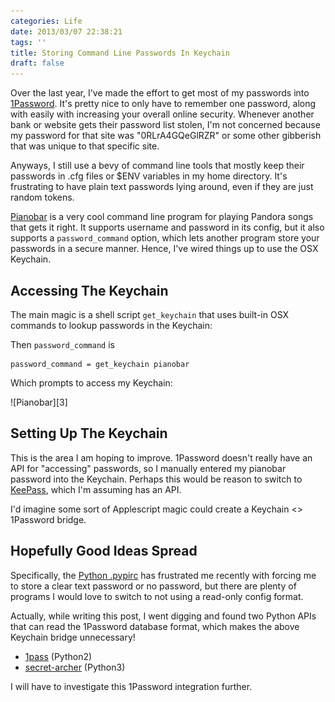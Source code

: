 ```yaml
---
categories: Life
date: 2013/03/07 22:38:21
tags: ''
title: Storing Command Line Passwords In Keychain
draft: false
---
```


Over the last year, I've made the effort to get most of my passwords into
[1Password][1]. It's pretty nice to only have to remember one password, along
with easily with increasing your overall online security. Whenever another bank
or website gets their password list stolen, I'm not concerned because my
password for that site was "0RLrA4GQeGlRZR" or some other gibberish that was
unique to that specific site.

Anyways, I still use a bevy of command line tools that mostly keep their
passwords in .cfg files or $ENV variables in my home directory. It's frustrating
to have plain text passwords lying around, even if they are just random tokens.

[Pianobar][2] is a very cool command line program for playing Pandora songs that
gets it right. It supports username and password in its config, but it also
supports a `password_command` option, which lets another program store your
passwords in a secure manner. Hence, I've wired things up to use the OSX
Keychain.

## Accessing The Keychain

The main magic is a shell script `get_keychain` that uses built-in OSX commands
to lookup passwords in the Keychain:

<script src="https://gist.github.com/askedrelic/5114346.js"></script>

Then `password_command` is

    password_command = get_keychain pianobar

Which prompts to access my Keychain:

<span class="aligncenter">
![Pianobar][3]
</span>

## Setting Up The Keychain

This is the area I am hoping to improve. 1Password doesn't really have an API
for "accessing" passwords, so I manually entered my pianobar password into the
Keychain. Perhaps this would be reason to switch to [KeePass][4], which I'm
assuming has an API.

I'd imagine some sort of Applescript magic could create a Keychain <> 1Password
bridge.

## Hopefully Good Ideas Spread

Specifically, the [Python .pypirc][5] has frustrated me recently with forcing me
to store a clear text password or no password, but there are plenty of programs
I would love to switch to not using a read-only config format.

Actually, while writing this post, I went digging and found two Python APIs that
can read the 1Password database format, which makes the above Keychain bridge
unnecessary!

* [1pass][6] (Python2)
* [secret-archer][7] (Python3)

I will have to investigate this 1Password integration further.


[1]: https://agilebits.com/onepassword
[2]: https://github.com/PromyLOPh/pianobar
[3]: /pic/pianobar-password.png
[4]: http://keepass.info/
[5]: http://docs.python.org/2/distutils/packageindex.html#pypirc
[6]: https://github.com/georgebrock/1pass
[7]: https://github.com/plaguemorin/secret-archer
